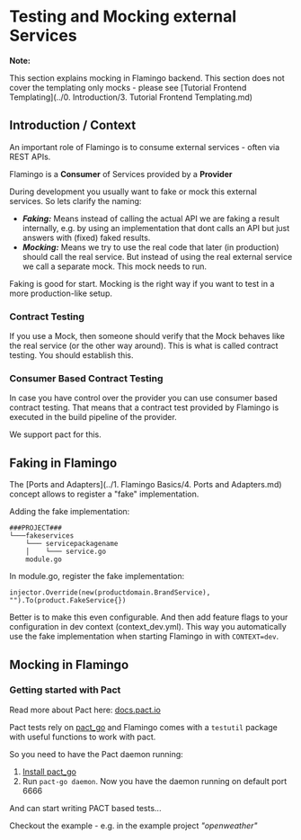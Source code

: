 # Testing and Mocking external Services

**Note:**

This section explains mocking in Flamingo backend.
This section does not cover the templating only mocks - please see [Tutorial Frontend Templating](../0. Introduction/3. Tutorial Frontend Templating.md)

[todo]: <> (link frontend tut)


## Introduction / Context
An important role of Flamingo is to consume external services - often via REST APIs.

Flamingo is a **Consumer** of Services provided by a **Provider**

During development you usually want to fake or mock this external services. So lets clarify the naming:

* ***Faking:***  Means instead of calling the actual API we are faking a result internally, e.g. by using an implementation that dont calls an API but just answers with (fixed) faked results.
* ***Mocking:*** Means we try to use the real code that later (in production) should call the real service. But instead of using the real external service we call a separate mock. This mock needs to run.

Faking is good for start. Mocking is the right way if you want to test in a more production-like setup.

### Contract Testing
If you use a Mock, then someone should verify that the Mock behaves like the real service (or the other way around).
This is what is called contract testing.
You should establish this.

### Consumer Based Contract Testing
In case you have control over the provider you can use consumer based contract testing.
That means that a contract test provided by Flamingo is executed in the build pipeline of the provider.

We support pact for this.

## Faking in Flamingo
The [Ports and Adapters](../1. Flamingo Basics/4. Ports and Adapters.md) concept allows to register a "fake" implementation.

Adding the fake implementation:

```
###PROJECT###
└───fakeservices
    └─── servicepackagename
    │    └─── service.go
    module.go
```

In module.go, register the fake implementation:

```
injector.Override(new(productdomain.BrandService), "").To(product.FakeService{})
```

Better is to make this even configurable. And then add feature flags to your configuration in dev context (context_dev.yml).
This way you automatically use the fake implementation when starting Flamingo in with `CONTEXT=dev`.

## Mocking in Flamingo

### Getting started with Pact
Read more about Pact here: [docs.pact.io](https://docs.pact.io/)

Pact tests rely on [pact_go](https://github.com/pact-foundation/pact-go/) and Flamingo comes with a `testutil` package with useful functions to work with pact.

So you need to have the Pact daemon running:

1. [Install pact_go](https://github.com/pact-foundation/pact-go/#installation)
2. Run `pact-go daemon`. Now you have the daemon running on default port 6666

And can start writing PACT based tests... 

Checkout the example - e.g. in the example project  *"openweather"*

[todo]: <> (todo: deeplink openweather)

